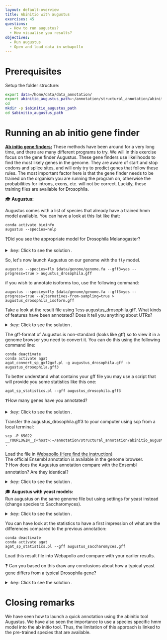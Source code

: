 ```yaml
---
layout: default-overview
title: Abinitio with augustus
exercises: 45
questions:
  - How to run augustus?
  - How visualise you results?
objectives:
  - Run augustus
  - Open and load data in webapollo
---
```



# Prerequisites

Setup the folder structure:

```bash
export data=/home/data/data_annotation/
export abinitio_augustus_path=~/annotation/structural_annotation/abinitio_augustus
cd
mkdir -p $abinitio_augustus_path
cd $abinitio_augustus_path
```

# Running an ab initio gene finder

<u><strong>Ab initio gene finders:</strong></u> These methods have been around for a very long time, and there are many different programs to try. We will in this exercise focus on the gene finder Augustus. These gene finders use likelihoods to find the most likely genes in the genome. They are aware of start and stop codons and splice sites, and will only try to predict genes that follow these rules. The most important factor here is that the gene finder needs to be trained on the organism you are running the program on, otherwise the probabilities for introns, exons, etc. will not be correct. Luckily, these training files are available for Drosophila.

:mortar_board: **Augustus:**

Augustus comes with a list of species that already have a trained hmm model available. You can have a look at this list like that:  

```
conda activate bioinfo
augustus --species=help
```

:question:Did you see the appropriate model for Drosophila Melanogaster?
<details>
<summary>:key: Click to see the solution .</summary>
<code>
fly                                      | Drosophila melanogaster
</code>
</details>


So, let's now launch Augustus on our genome with the `fly` model.

```
augustus --species=fly $data/genome/genome.fa --gff3=yes --progress=true > augustus_drosophila.gff
```

if you wish to annotate isoforms too, use the following command:

```
augustus --species=fly $data/genome/genome.fa --gff3=yes --progress=true --alternatives-from-sampling=true > augustus_drosophila_isoform.gff
```

Take a look at the result file using ‘less augustus\_drosophila.gff’. What kinds of features have been annotated? Does it tell you anything about UTRs?

<details>
<summary>:key: Click to see the solution .</summary>
You have annotated genes, transcripts, exons, CDS, introns...<br/>
No UTR for drosophila melanogaster but can do it for other species see [augustus](http://bioinf.uni-greifswald.de/augustus/)
</details>


The gff-format of Augustus is non-standard (looks like gtf) so to view it in a genome browser you need to convert it. You can do this using the following command line:

```
conda deactivate
conda activate agat
agat_convert_sp_gxf2gxf.pl -g augustus_drosophila.gff -o augustus_drosophila.gff3
```
To better understand what contains your gff file you may use a script that will provide you some statistics like this one:
```
agat_sp_statistics.pl --gff augustus_drosophila.gff3
```
:question:How many genes have you annotated?
<details>
<summary>:key: Click to see the solution .</summary>

Compute transcript with isoforms if any <br/>

Number of genes                              60<br/>
Number of transcripts                        60<br/>
Number of mrnas with utr both sides          60<br/>
Number of mrnas with at least one utr        60<br/>
Number of cdss                               60<br/>

</details>


Transfer the augustus\_drosophila.gff3 to your computer using scp from a local terminal:    
```
scp -P 65022 __YOURLOGIN__@<host>:~/annotation/structural_annotation/abinitio_augustus/augustus_drosophila.gff3 .  
```
Load the file in [Webapollo (Here find the instruction)](webapollo_usage)
<br/>The official Ensembl annotation is available in the genome browser.  
:question: How does the Augustus annotation compare with the Ensembl annotation? Are they identical?

<details>
<summary>:key: Click to see the solution .</summary>
No they are not!<br/>
You can notice that augustus has less genes than Ensembl and also that often genes from augustus are longer and contain several genes from Ensembl, this shows the importance of manual curation and having external evidence for annotation.
</details>

:mortar_board: **Augustus with yeast models:**  
Run augustus on the same genome file but using settings for yeast instead (change species to Saccharomyces).

<details>
<summary>:key: Click to see the solution .</summary>
<pre class="code">
conda deactivate
conda activate bioinfo
augustus --species=saccharomyces $data/genome/genome.fa --gff3=on > augustus_saccharomyces.gff
</pre>
</details>

You can have look at the statistics to have a first impression of what are the differences compared to the previous annotation:
```
conda deactivate
conda activate agat
agat_sp_statistics.pl --gff augustus_saccharomyces.gff
```

Load this result file into Webapollo and compare with your earlier results.  

:question: Can you based on this draw any conclusions about how a typical yeast gene differs from a typical Drosophila gene?

<details>
<summary>:key: Click to see the solution .</summary>
You can see that yeast genes are smaller, often one exon genes, if they have several exons the introns are smaller than for drosophila.
</details>

# Closing remarks

We have seen how to launch a quick annotation using the abinitio tool Augustus.
We have also seen the importance to use a species specific hmm model into the ab initio tool. Thus, the limitation of this approach is linked to the pre-trained species that are available.
